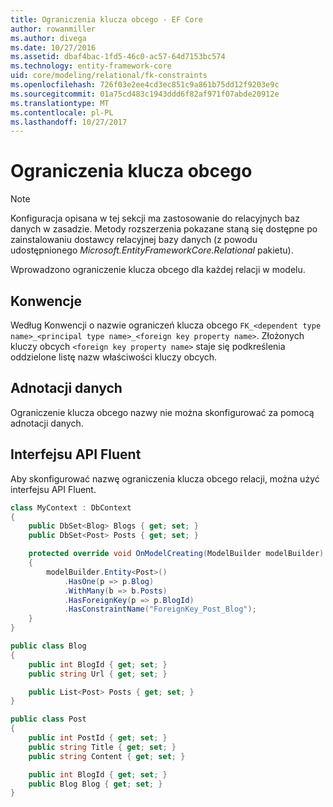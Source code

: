 ```yaml
---
title: Ograniczenia klucza obcego - EF Core
author: rowanmiller
ms.author: divega
ms.date: 10/27/2016
ms.assetid: dbaf4bac-1fd5-46c0-ac57-64d7153bc574
ms.technology: entity-framework-core
uid: core/modeling/relational/fk-constraints
ms.openlocfilehash: 726f03e2ee4cd3ec851c9a861b75dd12f9203e9c
ms.sourcegitcommit: 01a75cd483c1943ddd6f82af971f07abde20912e
ms.translationtype: MT
ms.contentlocale: pl-PL
ms.lasthandoff: 10/27/2017
---
```

# <a name="foreign-key-constraints"></a>Ograniczenia klucza obcego

> [!NOTE]  
> Konfiguracja opisana w tej sekcji ma zastosowanie do relacyjnych baz danych w zasadzie. Metody rozszerzenia pokazane staną się dostępne po zainstalowaniu dostawcy relacyjnej bazy danych (z powodu udostępnionego *Microsoft.EntityFrameworkCore.Relational* pakietu).

Wprowadzono ograniczenie klucza obcego dla każdej relacji w modelu.

## <a name="conventions"></a>Konwencje

Według Konwencji o nazwie ograniczeń klucza obcego `FK_<dependent type name>_<principal type name>_<foreign key property name>`. Złożonych kluczy obcych `<foreign key property name>` staje się podkreślenia oddzielone listę nazw właściwości kluczy obcych.

## <a name="data-annotations"></a>Adnotacji danych

Ograniczenie klucza obcego nazwy nie można skonfigurować za pomocą adnotacji danych.

## <a name="fluent-api"></a>Interfejsu API Fluent

Aby skonfigurować nazwę ograniczenia klucza obcego relacji, można użyć interfejsu API Fluent.

<!-- [!code-csharp[Main](samples/core/relational/Modeling/FluentAPI/Samples/Relational/RelationshipConstraintName.cs?highlight=12)] -->
``` csharp
class MyContext : DbContext
{
    public DbSet<Blog> Blogs { get; set; }
    public DbSet<Post> Posts { get; set; }

    protected override void OnModelCreating(ModelBuilder modelBuilder)
    {
        modelBuilder.Entity<Post>()
            .HasOne(p => p.Blog)
            .WithMany(b => b.Posts)
            .HasForeignKey(p => p.BlogId)
            .HasConstraintName("ForeignKey_Post_Blog");
    }
}

public class Blog
{
    public int BlogId { get; set; }
    public string Url { get; set; }

    public List<Post> Posts { get; set; }
}

public class Post
{
    public int PostId { get; set; }
    public string Title { get; set; }
    public string Content { get; set; }

    public int BlogId { get; set; }
    public Blog Blog { get; set; }
}
```
